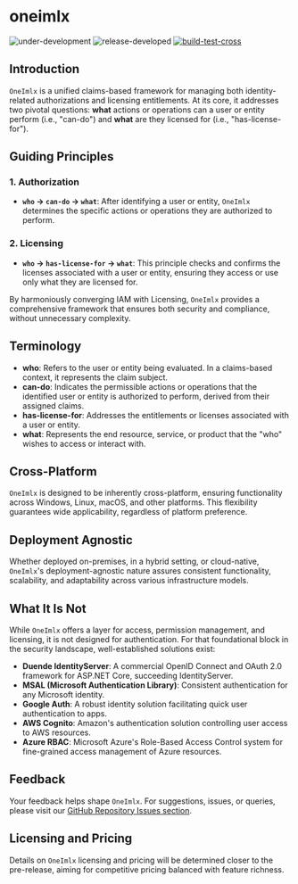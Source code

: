 # oneimlx
![under-development](https://img.shields.io/badge/development%20status-under%20development-blue)
![release-developed](https://img.shields.io/badge/release%20status-pre%20release%20planned%20for%20Dec%202023-brightgreen)
[![build-test-cross](https://github.com/perpetualintelligence/oneimlx/actions/workflows/build-test-cross.yml/badge.svg)](https://github.com/perpetualintelligence/oneimlx/actions/workflows/build-test-cross.yml)

## Introduction

`OneImlx` is a unified claims-based framework for managing both identity-related authorizations and licensing entitlements. At its core, it addresses two pivotal questions: **what** actions or operations can a user or entity perform (i.e., "can-do") and **what** are they licensed for (i.e., "has-license-for").

## Guiding Principles

### 1. Authorization
- **`who` -> `can-do` -> `what`**: After identifying a user or entity, `OneImlx` determines the specific actions or operations they are authorized to perform.

### 2. Licensing
- **`who` -> `has-license-for` -> `what`**: This principle checks and confirms the licenses associated with a user or entity, ensuring they access or use only what they are licensed for.

By harmoniously converging IAM with Licensing, `OneImlx` provides a comprehensive framework that ensures both security and compliance, without unnecessary complexity.

## Terminology
- **who**: Refers to the user or entity being evaluated. In a claims-based context, it represents the claim subject.
- **can-do**: Indicates the permissible actions or operations that the identified user or entity is authorized to perform, derived from their assigned claims.
- **has-license-for**: Addresses the entitlements or licenses associated with a user or entity.
- **what**: Represents the end resource, service, or product that the "who" wishes to access or interact with.

## Cross-Platform 
`OneImlx` is designed to be inherently cross-platform, ensuring functionality across Windows, Linux, macOS, and other platforms. This flexibility guarantees wide applicability, regardless of platform preference.

## Deployment Agnostic
Whether deployed on-premises, in a hybrid setting, or cloud-native, `OneImlx`'s deployment-agnostic nature assures consistent functionality, scalability, and adaptability across various infrastructure models.

## What It Is Not
While `OneImlx` offers a layer for access, permission management, and licensing, it is not designed for authentication. For that foundational block in the security landscape, well-established solutions exist:
- **Duende IdentityServer**: A commercial OpenID Connect and OAuth 2.0 framework for ASP.NET Core, succeeding IdentityServer.
- **MSAL (Microsoft Authentication Library)**: Consistent authentication for any Microsoft identity.
- **Google Auth**: A robust identity solution facilitating quick user authentication to apps.
- **AWS Cognito**: Amazon's authentication solution controlling user access to AWS resources.
- **Azure RBAC**: Microsoft Azure's Role-Based Access Control system for fine-grained access management of Azure resources.

## Feedback
Your feedback helps shape `OneImlx`. For suggestions, issues, or queries, please visit our [GitHub Repository Issues section](https://github.com/PerpetualIntelligence/OneImlx/issues).

## Licensing and Pricing
Details on `OneImlx` licensing and pricing will be determined closer to the pre-release, aiming for competitive pricing balanced with feature richness.
